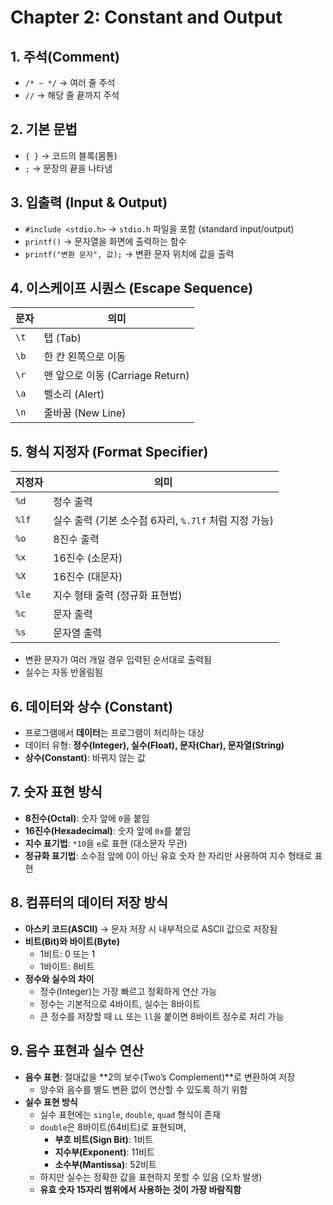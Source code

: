 # Chapter 2: Constant and Output

## 1. 주석(Comment)
- `/* ~ */` → 여러 줄 주석  
- `//` → 해당 줄 끝까지 주석  

## 2. 기본 문법
- `{ }` → 코드의 블록(몸통)  
- `;` → 문장의 끝을 나타냄  

## 3. 입출력 (Input & Output)
- `#include <stdio.h>` → `stdio.h` 파일을 포함 (standard input/output)  
- `printf()` → 문자열을 화면에 출력하는 함수  
- `printf("변환 문자", 값);` → 변환 문자 위치에 값을 출력  

## 4. 이스케이프 시퀀스 (Escape Sequence)
| 문자  | 의미 |
|------|------|
| `\t` | 탭 (Tab) |
| `\b` | 한 칸 왼쪽으로 이동 |
| `\r` | 맨 앞으로 이동 (Carriage Return) |
| `\a` | 벨소리 (Alert) |
| `\n` | 줄바꿈 (New Line) |

## 5. 형식 지정자 (Format Specifier)
| 지정자 | 의미 |
|------|------|
| `%d` | 정수 출력 |
| `%lf` | 실수 출력 (기본 소수점 6자리, `%.7lf` 처럼 지정 가능) |
| `%o` | 8진수 출력 |
| `%x` | 16진수 (소문자) |
| `%X` | 16진수 (대문자) |
| `%le` | 지수 형태 출력 (정규화 표현법) |
| `%c` | 문자 출력 |
| `%s` | 문자열 출력 |

- 변환 문자가 여러 개일 경우 입력된 순서대로 출력됨  
- 실수는 자동 반올림됨  

## 6. 데이터와 상수 (Constant)
- 프로그램에서 **데이터**는 프로그램이 처리하는 대상  
- 데이터 유형: **정수(Integer), 실수(Float), 문자(Char), 문자열(String)**  
- **상수(Constant)**: 바뀌지 않는 값  

## 7. 숫자 표현 방식
- **8진수(Octal)**: 숫자 앞에 `0`을 붙임  
- **16진수(Hexadecimal)**: 숫자 앞에 `0x`를 붙임  
- **지수 표기법**: `*10`을 `e`로 표현 (대소문자 무관)  
- **정규화 표기법**: 소수점 앞에 0이 아닌 유효 숫자 한 자리만 사용하여 지수 형태로 표현  

## 8. 컴퓨터의 데이터 저장 방식
- **아스키 코드(ASCII)** → 문자 저장 시 내부적으로 ASCII 값으로 저장됨  
- **비트(Bit)와 바이트(Byte)**  
  - 1비트: 0 또는 1  
  - 1바이트: 8비트  
- **정수와 실수의 차이**  
  - 정수(Integer)는 가장 빠르고 정확하게 연산 가능  
  - 정수는 기본적으로 4바이트, 실수는 8바이트  
  - 큰 정수를 저장할 때 `LL` 또는 `ll`을 붙이면 8바이트 정수로 처리 가능  

## 9. 음수 표현과 실수 연산
- **음수 표현**: 절대값을 **2의 보수(Two’s Complement)**로 변환하여 저장  
  - 양수와 음수를 별도 변환 없이 연산할 수 있도록 하기 위함  
- **실수 표현 방식**  
  - 실수 표현에는 `single`, `double`, `quad` 형식이 존재  
  - `double`은 8바이트(64비트)로 표현되며,  
    - **부호 비트(Sign Bit)**: 1비트  
    - **지수부(Exponent)**: 11비트  
    - **소수부(Mantissa)**: 52비트  
  - 하지만 실수는 정확한 값을 표현하지 못할 수 있음 (오차 발생)  
  - **유효 숫자 15자리 범위에서 사용하는 것이 가장 바람직함**  
